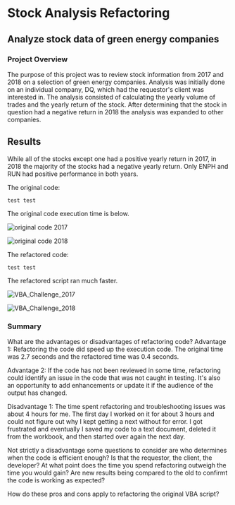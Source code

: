 # Stock Analysis Refactoring
## Analyze stock data of green energy companies

### Project Overview
The purpose of this project was to review stock information from 2017 and 2018 on a selection of green energy companies.  Analysis was initially done on an individual company, DQ, which had the requestor's client was interested in.  The analysis consisted of calculating the yearly volume of trades and the yearly return of the stock.  After determining that the stock in question had a negative return in 2018 the analysis was expanded to other companies.

## Results

While all of the stocks except one had a positive yearly return in 2017, in 2018 the majority of the stocks had a negative yearly return.  Only ENPH and RUN had positive performance in both years.

The original code:
```
test test 
```

The original code execution time is below.

![original code 2017](https://user-images.githubusercontent.com/95188079/147279838-fffc19fe-06f6-4227-b64f-f272b9bcd395.png)

![original code 2018](https://user-images.githubusercontent.com/95188079/147279844-58d486c4-b5fb-4f46-bbb2-7d733366de78.png)

The refactored code:

```
test test
```

The refactored script ran much faster.

![VBA_Challenge_2017](https://user-images.githubusercontent.com/95188079/147279147-b57f436a-2447-486e-8da2-8e657ec8f263.png)

![VBA_Challenge_2018](https://user-images.githubusercontent.com/95188079/147279159-8db08a56-9815-4da1-b449-19911494b3db.png)


### Summary
What are the advantages or disadvantages of refactoring code?
Advantage 1: Refactoring the code did speed up the execution code.  The original time was 2.7 seconds and the refactored time was 0.4 seconds.

Advantage 2: If the code has not been reviewed in some time, refactoring could identify an issue in the code that was not caught in testing.  It's also an opportunity to add enhancements or update it if the audience of the output has changed.

Disadvantage 1: The time spent refactoring and troubleshooting issues was about 4 hours for me.  The first day I worked on it for about 3 hours and could not figure out why I kept getting a next without for error.  I got frustrated and eventually I saved my code to a text document, deleted it from the workbook, and then started over again the next day.

Not strictly a disadvantage some questions to consider are who determines when the code is efficient enough?  Is that the requestor, the client, the developer?  At what point does the time you spend refactoring outweigh the time you would gain?  Are new results being compared to the old to confirmt the code is working as expected?  


How do these pros and cons apply to refactoring the original VBA script?
